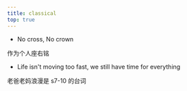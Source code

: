 ```yaml
---
title: classical
top: true
---
```



- No cross, No crown

作为个人座右铭
- Life isn't moving too fast, we still have time for everything

老爸老妈浪漫是 s7-10 的台词